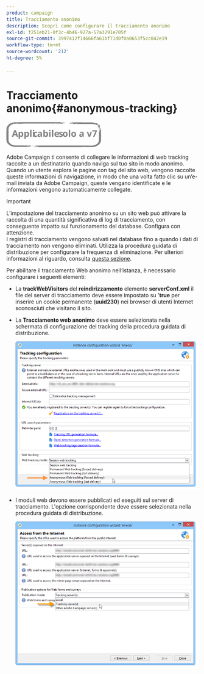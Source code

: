 ```yaml
---
product: campaign
title: Tracciamento anonimo
description: Scopri come configurare il tracciamento anonimo
exl-id: f251eb21-0f3c-4b46-927a-57a3291e705f
source-git-commit: 3997412f14666fa61bf71d0f0a0653f5cc042e19
workflow-type: tm+mt
source-wordcount: '212'
ht-degree: 5%

---
```


# Tracciamento anonimo{#anonymous-tracking}

![](../../assets/v7-only.svg)

Adobe Campaign ti consente di collegare le informazioni di web tracking raccolte a un destinatario quando naviga sul tuo sito in modo anonimo. Quando un utente esplora le pagine con tag del sito web, vengono raccolte queste informazioni di navigazione, in modo che una volta fatto clic su un’e-mail inviata da Adobe Campaign, queste vengano identificate e le informazioni vengono automaticamente collegate.

>[!IMPORTANT]
>
>L’impostazione del tracciamento anonimo su un sito web può attivare la raccolta di una quantità significativa di log di tracciamento, con conseguente impatto sul funzionamento del database. Configura con attenzione.\
>I registri di tracciamento vengono salvati nel database fino a quando i dati di tracciamento non vengono eliminati. Utilizza la procedura guidata di distribuzione per configurare la frequenza di eliminazione. Per ulteriori informazioni al riguardo, consulta [questa sezione](../../installation/using/deploying-an-instance.md#purging-data).

Per abilitare il tracciamento Web anonimo nell’istanza, è necessario configurare i seguenti elementi:

* La **trackWebVisitors** del **reindirizzamento** elemento **serverConf.xml** il file del server di tracciamento deve essere impostato su &#39;**true** per inserire un cookie permanente (**uuid230**) nei browser di utenti Internet sconosciuti che visitano il sito.
* La **Tracciamento web anonimo** deve essere selezionata nella schermata di configurazione del tracking della procedura guidata di distribuzione.

   ![](assets/webtracking_anonymous_set.png)

* I moduli web devono essere pubblicati ed eseguiti sul server di tracciamento. L&#39;opzione corrispondente deve essere selezionata nella procedura guidata di distribuzione.

   ![](assets/webtracking_publication_set_for_webapps.png)
